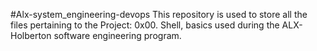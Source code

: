 #Alx-system_engineering-devops
This repository is used to store all the files pertaining to the Project: 0x00. Shell, basics used during the ALX-Holberton software engineering program.